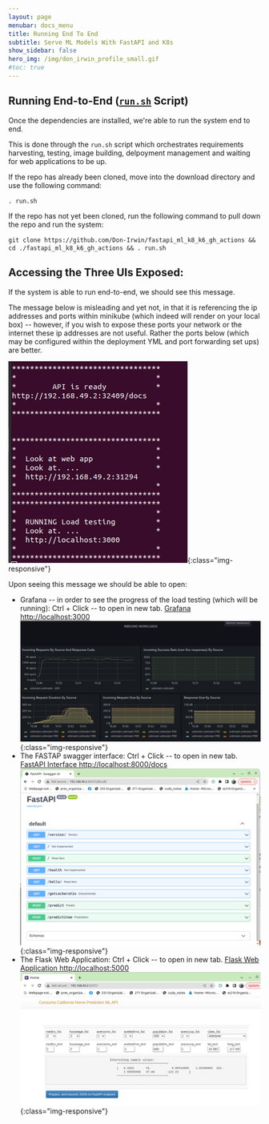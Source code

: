 ```yaml
---
layout: page
menubar: docs_menu
title: Running End To End
subtitle: Serve ML Models With FastAPI and K8s
show_sidebar: false
hero_img: /img/don_irwin_profile_small.gif
#toc: true
---
```

## Running End-to-End (<a href="https://github.com/Don-Irwin/fastapi_ml_k8_k6_gh_actions/blob/main/run.sh/" target="_blank">`run.sh`</a> Script)

Once the dependencies are installed, we're able to run the system end to end.

This is done through the `run.sh` script which orchestrates requirements harvesting, testing, image building, delpoyment management and waiting for web applications to be up.

If the repo has already been cloned, move into the download directory and use the following command:

```
. run.sh
```
If the repo has not yet been cloned, run the following command to pull down the repo and run the system:

```
git clone https://github.com/Don-Irwin/fastapi_ml_k8_k6_gh_actions && cd ./fastapi_ml_k8_k6_gh_actions && . run.sh
```
## Accessing the Three UIs Exposed:

If the system is able to run end-to-end, we should see this message.

The message below is misleading and yet not, in that it is referencing the ip addresses and ports within minikube (which indeed will render on your local box) -- however, if you wish to expose these ports your network or the internet these ip addresses are not useful.  Rather the ports below (which may be configured within the deployment YML and port forwarding set ups) are better.

![Installation Good](/docs/serve-ml/img//happy_path.png){:class="img-responsive"}

Upon seeing this message we should be able to open:

* Grafana -- in order to see the progress of the load testing (which will be running):
    Ctrl + Click -- to open in new tab.
   [Grafana http://localhost:3000](http://localhost:3000)
![Installation Good](/docs/serve-ml/img/grafana.png){:class="img-responsive"}   
* The FASTAP swagger interface:
     Ctrl + Click -- to open in new tab.
    [FastAPI Interface http://localhost:8000/docs](http://localhost:8000/docs)
![Installation Good](/docs/serve-ml/img/fast_api.png){:class="img-responsive"}    
* The Flask Web Application:
     Ctrl + Click -- to open in new tab.
    [Flask Web Application http://localhost:5000](http://localhost:5000)
![Installation Good](/docs/serve-ml/img/flask.png){:class="img-responsive"}


